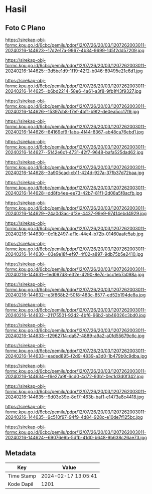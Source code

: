 # Hasil

## Foto C Plano

https://sirekap-obj-formc.kpu.go.id/6cbc/pemilu/pdpr/12/07/26/20/03/1207262003011-20240216-144623--17d2e17a-9967-4b34-9699-1d5f2dd57209.jpg

https://sirekap-obj-formc.kpu.go.id/6cbc/pemilu/pdpr/12/07/26/20/03/1207262003011-20240216-144625--3d5be1d9-1f19-42f2-b046-89495e21c6d1.jpg

https://sirekap-obj-formc.kpu.go.id/6cbc/pemilu/pdpr/12/07/26/20/03/1207262003011-20240216-144625--b6bd2214-58e6-4a61-a3f8-9fb1f43f9327.jpg

https://sirekap-obj-formc.kpu.go.id/6cbc/pemilu/pdpr/12/07/26/20/03/1207262003011-20240216-144626--15397cb8-f7ef-4bf1-b9f2-de0ea5cc17f9.jpg

https://sirekap-obj-formc.kpu.go.id/6cbc/pemilu/pdpr/12/07/26/20/03/1207262003011-20240216-144626--84169ef9-1aba-4f44-8367-ab48ca76ebd1.jpg

https://sirekap-obj-formc.kpu.go.id/6cbc/pemilu/pdpr/12/07/26/20/03/1207262003011-20240216-144627--5142e6c1-4731-42f7-9648-bafa525dad62.jpg

https://sirekap-obj-formc.kpu.go.id/6cbc/pemilu/pdpr/12/07/26/20/03/1207262003011-20240216-144628--3a905cad-cb11-424d-927a-37fb37d72baa.jpg

https://sirekap-obj-formc.kpu.go.id/6cbc/pemilu/pdpr/12/07/26/20/03/1207262003011-20240216-144628--dd8fb4ee-ee73-42b7-81f1-2d08a5f8acfb.jpg

https://sirekap-obj-formc.kpu.go.id/6cbc/pemilu/pdpr/12/07/26/20/03/1207262003011-20240216-144629--24a0d3ac-df3e-4437-99e9-97414ebd4929.jpg

https://sirekap-obj-formc.kpu.go.id/6cbc/pemilu/pdpr/12/07/26/20/03/1207262003011-20240216-144630--0c1b2497-af1c-44e4-b72b-01460aafc5ab.jpg

https://sirekap-obj-formc.kpu.go.id/6cbc/pemilu/pdpr/12/07/26/20/03/1207262003011-20240216-144630--03e9e18f-ef97-4f02-a897-9db75b5e2410.jpg

https://sirekap-obj-formc.kpu.go.id/6cbc/pemilu/pdpr/12/07/26/20/03/1207262003011-20240216-144631--1ed097d8-e32e-4290-8e7c-bcc1eb7a098a.jpg

https://sirekap-obj-formc.kpu.go.id/6cbc/pemilu/pdpr/12/07/26/20/03/1207262003011-20240216-144632--e3f868b2-50f8-483c-8577-ed52b194de8a.jpg

https://sirekap-obj-formc.kpu.go.id/6cbc/pemilu/pdpr/12/07/26/20/03/1207262003011-20240216-144632--21175501-92d2-4bf6-96b2-bb46026c3bd0.jpg

https://sirekap-obj-formc.kpu.go.id/6cbc/pemilu/pdpr/12/07/26/20/03/1207262003011-20240216-144633--f29627f4-da57-4889-a9a2-a0fd55679c6c.jpg

https://sirekap-obj-formc.kpu.go.id/6cbc/pemilu/pdpr/12/07/26/20/03/1207262003011-20240216-144633--eaded895-f2d9-4839-a3d0-1b479b0c9dba.jpg

https://sirekap-obj-formc.kpu.go.id/6cbc/pemilu/pdpr/12/07/26/20/03/1207262003011-20240216-144634--f6e27a9f-6cd0-4d72-93b1-0ec1d3d0f342.jpg

https://sirekap-obj-formc.kpu.go.id/6cbc/pemilu/pdpr/12/07/26/20/03/1207262003011-20240216-144635--9d03e39e-8df7-463b-baf1-e1473a8c4418.jpg

https://sirekap-obj-formc.kpu.go.id/6cbc/pemilu/pdpr/12/07/26/20/03/1207262003011-20240216-144635--9c510f97-94f9-4d84-928c-e10de7f125bc.jpg

https://sirekap-obj-formc.kpu.go.id/6cbc/pemilu/pdpr/12/07/26/20/03/1207262003011-20240216-144624--69076e9b-5dfb-41d0-b648-9b638c26ae73.jpg


## Metadata

| Key        | Value               |
| ---------- | ------------------- |
| Time Stamp | 2024-02-17 13:05:41 |
| Kode Dapil | 1201                |




